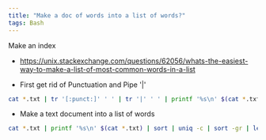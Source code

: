 ```yaml
---
title: "Make a doc of words into a list of words?"
tags: Bash
---
```



Make an index

* https://unix.stackexchange.com/questions/62056/whats-the-easiest-way-to-make-a-list-of-most-common-words-in-a-list


* First get rid of Punctuation and Pipe '|'

```bash
cat *.txt | tr '[:punct:]' ' ' | tr '|' ' ' | printf '%s\n' $(cat *.txt) | sort | uniq -c | sort -gr | less
```


* Make a text document into a list of words

```bash
cat *.txt | printf '%s\n' $(cat *.txt) | sort | uniq -c | sort -gr | less 
```
